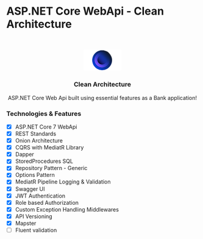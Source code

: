 # ASP.NET Core WebApi - Clean Architecture
<br />
<p align="center">
  <a href="#">
    <img src="docs/OnionArchitecture.png" alt="Logo" width="20%" height="20%">
  </a>

  <h3 align="center">Clean Architecture</h3>

  <p align="center">
    ASP.NET Core Web Api built using essential features as a Bank application!
  </p>
</p>

### Technologies & Features

- [x] ASP.NET Core 7 WebApi
- [x] REST Standards
- [x] Onion Architecture
- [x] CQRS with MediatR Library
- [x] Dapper
- [x] StoredProcedures SQL
- [x] Repository Pattern - Generic
- [x] Options Pattern
- [x] MediatR Pipeline Logging & Validation
- [x] Swagger UI
- [x] JWT Authentication 
- [x] Role based Authorization
- [x] Custom Exception Handling Middlewares
- [x] API Versioning
- [x] Mapster
- [ ] Fluent validation
